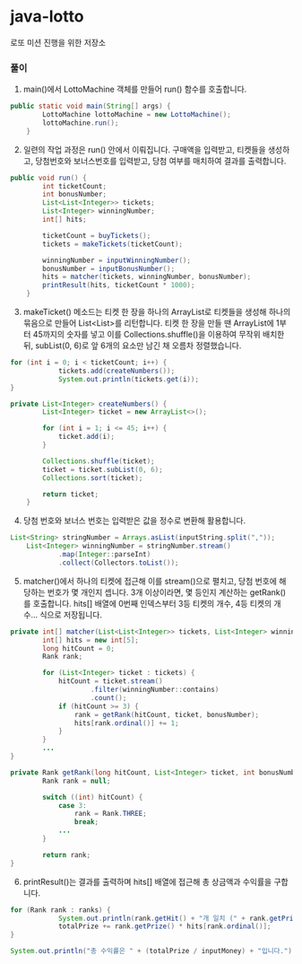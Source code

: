 # java-lotto
로또 미션 진행을 위한 저장소

### 풀이
1. main()에서 LottoMachine 객체를 만들어 run() 함수를 호출합니다. 
```java
public static void main(String[] args) {
        LottoMachine lottoMachine = new LottoMachine();
        lottoMachine.run();
    }
```

2. 일련의 작업 과정은 run() 안에서 이뤄집니다. 구매액을 입력받고, 티켓들을 생성하고, 당첨번호와 보너스번호를 입력받고, 당첨 여부를 매치하여 결과를 출력합니다.
```java
public void run() {
        int ticketCount;
        int bonusNumber;
        List<List<Integer>> tickets;
        List<Integer> winningNumber;
        int[] hits;

        ticketCount = buyTickets();
        tickets = makeTickets(ticketCount);

        winningNumber = inputWinningNumber();
        bonusNumber = inputBonusNumber();
        hits = matcher(tickets, winningNumber, bonusNumber);
        printResult(hits, ticketCount * 1000);
    }
```

3. makeTicket() 메소드는 티켓 한 장을 하나의 ArrayList로 티켓들을 생성해 하나의 묶음으로 만들어 List<List<Integer>>를 리턴합니다. 티켓 한 장을 만들 땐 ArrayList에 1부터 45까지의 숫자를 넣고 이를 Collections.shuffle()을 이용하여 무작위 배치한 뒤, subList(0, 6)로 앞 6개의 요소만 남긴 채 오름차 정렬했습니다.
```java
for (int i = 0; i < ticketCount; i++) {
            tickets.add(createNumbers());
            System.out.println(tickets.get(i));
}

private List<Integer> createNumbers() {
        List<Integer> ticket = new ArrayList<>();

        for (int i = 1; i <= 45; i++) {
            ticket.add(i);
        }

        Collections.shuffle(ticket);
        ticket = ticket.subList(0, 6);
        Collections.sort(ticket);

        return ticket;
    }
```

4. 당첨 번호와 보너스 번호는 입력받은 값을 정수로 변환해 활용합니다.
```java
List<String> stringNumber = Arrays.asList(inputString.split(","));
    List<Integer> winningNumber = stringNumber.stream()
            .map(Integer::parseInt)
            .collect(Collectors.toList());
```

5. matcher()에서 하나의 티켓에 접근해 이를 stream()으로 펼치고, 당첨 번호에 해당하는 번호가 몇 개인지 셉니다. 3개 이상이라면, 몇 등인지 계산하는 getRank()를 호출합니다. hits[] 배열에 0번째 인덱스부터 3등 티켓의 개수, 4등 티켓의 개수... 식으로 저장됩니다.
```java
private int[] matcher(List<List<Integer>> tickets, List<Integer> winningNumber, int bonusNumber) {
        int[] hits = new int[5];
        long hitCount = 0;
        Rank rank;

        for (List<Integer> ticket : tickets) {
            hitCount = ticket.stream()
                    .filter(winningNumber::contains)
                    .count();
            if (hitCount >= 3) {
                rank = getRank(hitCount, ticket, bonusNumber);
                hits[rank.ordinal()] += 1;
            }
        }
        ...
}

private Rank getRank(long hitCount, List<Integer> ticket, int bonusNumber) {
        Rank rank = null;

        switch ((int) hitCount) {
            case 3:
                rank = Rank.THREE;
                break;
            ...
        }

        return rank;
}
```

6. printResult()는 결과를 출력하며 hits[] 배열에 접근해 총 상금액과 수익률을 구합니다.
```java
for (Rank rank : ranks) {
            System.out.println(rank.getHit() + "개 일치 (" + rank.getPrize() + "원) - " + hits[rank.ordinal()] + "개");
            totalPrize += rank.getPrize() * hits[rank.ordinal()];
}

System.out.println("총 수익률은 " + (totalPrize / inputMoney) + "입니다.");

```
